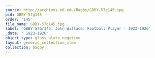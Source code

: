 ```yaml
---
source: http://archives.nd.edu/Bagby/GBBY-57g145.jpg
pid: GBBY-57g145
order: '145'
file_name: GBBY-57g145.jpg
label: 'GBBY 57G/145: John Wallace: Football Player - 1923-1926'
_date: " 1923-1926"
object_type: glass plate negative
layout: generic_collection_item
collection: bagby
---
```

